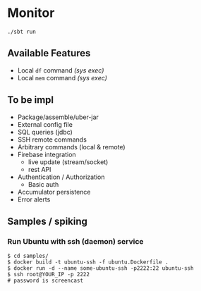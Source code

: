 # Monitor

`./sbt run`

## Available Features

* Local `df` command *(sys exec)*
* Local `mem` command *(sys exec)*

## To be impl

* Package/assemble/uber-jar
* External config file
* SQL queries (jdbc)
* SSH remote commands
* Arbitrary commands (local & remote)
* Firebase integration
  * live update (stream/socket)
  * rest API
* Authentication / Authorization 
  * Basic auth
* Accumulator persistence
* Error alerts

## Samples / spiking

### Run Ubuntu with ssh (daemon) service

```
$ cd samples/
$ docker build -t ubuntu-ssh -f ubuntu.Dockerfile .
$ docker run -d --name some-ubuntu-ssh -p2222:22 ubuntu-ssh
$ ssh root@YOUR_IP -p 2222
# password is screencast
```

